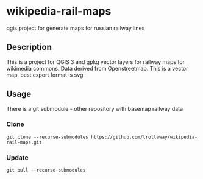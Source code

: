 # wikipedia-rail-maps
qgis project for generate maps for russian railway lines

## Description

This is a project for QGIS 3 and gpkg vector layers for railway maps for wikimedia commons. Data derived from Openstreetmap. 
This is a vector map, best export format is svg.

## Usage

There is a git submodule - other repository with basemap railway data

### Clone

```
git clone --recurse-submodules https://github.com/trolleway/wikipedia-rail-maps.git
```

### Update
```
git pull --recurse-submodules
```
